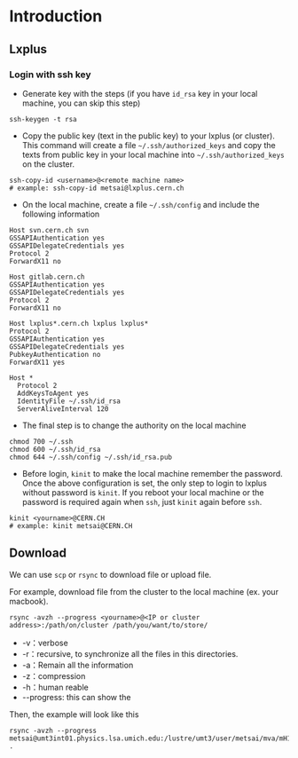 # Introduction

## Lxplus

### Login with ssh key

- Generate key with the steps (if you have `id_rsa` key in your local machine, you can skip this step)

```
ssh-keygen -t rsa
```

- Copy the public key (text in the public key) to your lxplus (or cluster). This command will create a file `~/.ssh/authorized_keys` and copy the texts from public key in your local machine into `~/.ssh/authorized_keys` on the cluster.

```
ssh-copy-id <username>@<remote machine name>
# example: ssh-copy-id metsai@lxplus.cern.ch
```


- On the local machine, create a file `~/.ssh/config` and include the following information

```
Host svn.cern.ch svn
GSSAPIAuthentication yes
GSSAPIDelegateCredentials yes
Protocol 2
ForwardX11 no

Host gitlab.cern.ch
GSSAPIAuthentication yes
GSSAPIDelegateCredentials yes
Protocol 2
ForwardX11 no

Host lxplus*.cern.ch lxplus lxplus*
Protocol 2
GSSAPIAuthentication yes
GSSAPIDelegateCredentials yes
PubkeyAuthentication no
ForwardX11 yes

Host *
  Protocol 2
  AddKeysToAgent yes
  IdentityFile ~/.ssh/id_rsa
  ServerAliveInterval 120
```

- The final step is to change the authority on the local machine

```
chmod 700 ~/.ssh
chmod 600 ~/.ssh/id_rsa
chmod 644 ~/.ssh/config ~/.ssh/id_rsa.pub
```

- Before login, `kinit` to make the local machine remember the password. Once the above configuration is set, the only step to login to lxplus without password is `kinit`. If you reboot your local machine or the password is required again when `ssh`, just `kinit` again before `ssh`.

```
kinit <yourname>@CERN.CH
# example: kinit metsai@CERN.CH
```


## Download
We can use `scp` or `rsync` to download file or upload file.

For example, download file from the cluster to the local machine (ex. your macbook).

```
rsync -avzh --progress <yourname>@<IP or cluster address>:/path/on/cluster /path/you/want/to/store/
```
- -v：verbose
- -r：recursive, to synchronize all the files in this directories.
- -a：Remain all the information
- -z：compression
- -h：human reable
- --progress: this can show the

Then, the example will look like this
```
rsync -avzh --progress metsai@umt3int01.physics.lsa.umich.edu:/lustre/umt3/user/metsai/mva/mH1000_even/Optimal_v1.root .
```
